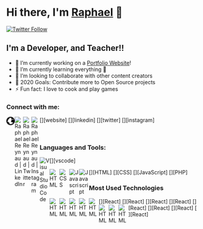 <!-- Create a cool github profile readme -->

# Hi there, I'm [Raphael](https://souravdey777.github.io) 👋

[![Twitter Follow](https://img.shields.io/twitter/follow/souravdey777?color=1DA1F2&logo=twitter&style=for-the-badge)](https://twitter.com/intent/follow?screen_name=souravdey777)

## I'm a Developer, and Teacher!!

- 🔭 I’m currently working on a [Portfolio Website](https://raphael-reynaud.netlify.app)!
- 🌱 I’m currently learning everything 🤣
- 👯 I’m looking to collaborate with other content creators
- 🥅 2020 Goals: Contribute more to Open Source projects
- ⚡ Fun fact: I love to cook and play games

<!-- Create cool list of technologies with their icons -->

### Connect with me:

[<img align="left" alt="raphael-reynaud.netlify.app" width="22px" src="https://raw.githubusercontent.com/iconic/open-iconic/master/svg/globe.svg" />][website]
[<img align="left" alt="Raphael Reynaud | LinkedIn" width="22px" src="https://raw.githubusercontent.com/peterthehan/peterthehan/master/assets/linkedin.svg" />][linkedin]
[<img align="left" alt="Raphael Reynaud | Twitter" width="22px" src="https://raw.githubusercontent.com/peterthehan/peterthehan/master/assets/twitter.svg" />][twitter]
[<img align="left" alt="Raphael Reynaud | Instagram" width="22px" src="https://raw.githubusercontent.com/peterthehan/peterthehan/master/assets/instagram.svg" />][instagram]

<br />

<!-- Create list of technologies with names and icons -->

### Languages and Tools:

[<img align="left" alt="Visual Studio Code" width="26px" src="https://img.icons8.com/color/344/visual-studio-code-2019.png" />][vscode]
<br />

[<img align="left" alt="HTML" width="26px" src="https://img.icons8.com/color/344/html-5--v1.png" />][HTML]
[<img align="left" alt="CSS" width="26px" src="https://img.icons8.com/color/344/css3.png" />][CSS]
[<img align="left" alt="Javascript" width="26px" src="https://img.icons8.com/color/344/javascript--v1.png" />][JavaScript]
[<img align="left" alt="Javascript" width="26px" src="https://img.icons8.com/dusk/344/php-logo.png" />][PHP]


### Most Used Technologies
<!-- React, Vue, Tailwind, Laravel, MySQL, MongoDB, Node.JS, Discord -->
[<img align="left" alt="HTML" width="26px" src="https://img.icons8.com/color/344/react-native.png" />][React]
[<img align="left" alt="HTML" width="26px" src="https://img.icons8.com/color/344/vue-js.png" />][React]
[<img align="left" alt="HTML" width="26px" src="https://img.icons8.com/color/344/tailwind_css.png" />][React]
[<img align="left" alt="HTML" width="26px" src="https://img.icons8.com/fluency/344/laravel.png" />][React]
[<img align="left" alt="HTML" width="26px" src="https://img.icons8.com/color/344/mysql-logo.png" />][React]
[<img align="left" alt="HTML" width="26px" src="https://img.icons8.com/color/344/mongodb.png" />][React]
[<img align="left" alt="HTML" width="26px" src="https://img.icons8.com/fluency/344/node-js.png" />][React]
[<img align="left" alt="HTML" width="26px" src="https://img.icons8.com/fluency/344/discord-new-logo.png" />][React]
